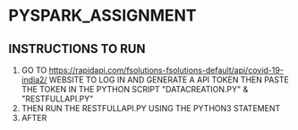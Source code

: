 # PYSPARK_ASSIGNMENT

## INSTRUCTIONS TO RUN
1) GO TO https://rapidapi.com/fsolutions-fsolutions-default/api/covid-19-india2/ WEBSITE TO LOG IN AND GENERATE A API TOKEN THEN PASTE THE TOKEN IN THE PYTHON SCRIPT "DATACREATION.PY" & "RESTFULLAPI.PY"
2) THEN RUN THE RESTFULLAPI.PY USING THE PYTHON3 STATEMENT
3) AFTER 
